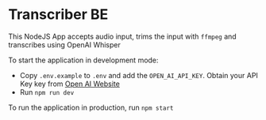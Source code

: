 # Transcriber BE

This NodeJS App accepts audio input, trims the input with `ffmpeg` and transcribes using OpenAI Whisper

To start the application in development mode:
 - Copy `.env.example` to `.env` and add the `OPEN_AI_API_KEY`. Obtain your API Key key from [Open AI Website](https://platform.openai.com/account/api-keys)
 - Run `npm run dev`
 
To run the application in production, run `npm start`
